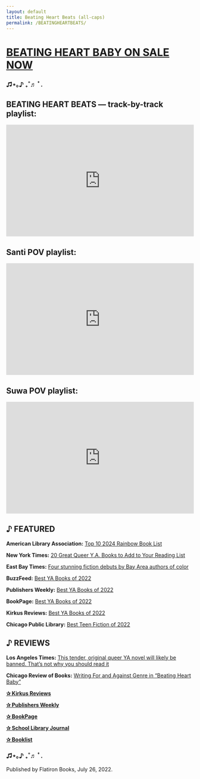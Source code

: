 ```yaml
---
layout: default
title: Beating Heart Beats (all-caps)
permalink: /BEATINGHEARTBEATS/
---
```


<h1><a href="https://us.macmillan.com/books/9781250819093/beatingheartbaby" target="_blank">BEATING HEART BABY ON SALE NOW</a></h1>

<h3>♫⋆｡♪ ₊˚♬ ﾟ.</h3>

<h2><strong>BEATING HEART BEATS — track-by-track playlist:</strong></h2>

<iframe style="border-radius:1px" src="https://open.spotify.com/embed/playlist/4w0bYbL6aYVixe75yrkESZ?utm_source=generator" width="100%" height="300" frameBorder="0" allowfullscreen="" allow="autoplay; clipboard-write; encrypted-media; fullscreen; picture-in-picture"></iframe>

<h2><strong>Santi POV playlist:</strong></h2>

<iframe style="border-radius:1px" src="https://open.spotify.com/embed/playlist/20zlebabpjznlQTzxnVMkA?utm_source=generator&theme=0" width="100%" height="300" frameBorder="0" allowfullscreen="" allow="autoplay; clipboard-write; encrypted-media; fullscreen; picture-in-picture"></iframe>

<h2><strong>Suwa POV playlist:</strong></h2>

<iframe style="border-radius:1px" src="https://open.spotify.com/embed/playlist/4stG8gBgnPcezEImbaJM9z?utm_source=generator&theme=0" width="100%" height="300" frameBorder="0" allowfullscreen="" allow="autoplay; clipboard-write; encrypted-media; fullscreen; picture-in-picture"></iframe>

<h2>♪ <strong>FEATURED</strong></h2>

<b>American Library Association:</b> <a href="https://drive.google.com/file/d/1i7HyCpYb4NMGtdxn0ImOAK3XsiiwON7b/view">Top 10 2024 Rainbow Book List</a>

<b>New York Times:</b> <a href="https://t.umblr.com/redirect?z=https%3A%2F%2Fwww.nytimes.com%2F2023%2F06%2F15%2Fbooks%2Freview%2Flgbtq-ya-books-authors.html&amp;t=ZjlhNTRiYTMxZjBlNWRjZTlmMDBlOGNjODA4NTE2NzFmOWY2NGEyYixkYjY4ZDQxMzJkY2ZiZGUwZDg4MTdlN2JhNDkyNDExMThmYjI5NjA5&amp;ts=1711079487">20 Great Queer Y.A. Books to Add to Your Reading List</a>

<b>East Bay Times:</b> <a href="https://www.eastbaytimes.com/2023/01/15/books-four-stunning-fiction-debuts-by-bay-area-authors-of-color/">Four stunning fiction debuts by Bay Area authors of color</a>

<b>BuzzFeed:</b> <a href="https://www.buzzfeed.com/farrahpenn/the-best-young-adult-books-of-2022">Best YA Books of 2022</a>

<b>Publishers Weekly:</b> <a href="https://best-books.publishersweekly.com/pw/best-books/2022/young-adult#book/book-3">Best YA Books of 2022</a>

<b>BookPage:</b> <a href="https://www.bookpage.com/features/best-ya-books-of-2022/">Best YA Books of 2022</a>

<b>Kirkus Reviews:</b> <a href="https://www.kirkusreviews.com/best-of/2022/young-adult/books/">Best YA Books of 2022</a>

<b>Chicago Public Library:</b> <a href="https://chipublib.bibliocommons.com/list/share/200121216_chipublib_teens/2203493022_best_teen_fiction_of_2022">Best Teen Fiction of 2022</a>

<h2>♪ <strong>REVIEWS</strong></h2>

<b>Los Angeles Times:</b> <a href="https://www.latimes.com/entertainment-arts/books/story/2022-07-25/review-lio-min-fresh-queer-ya-novel-beating-heart-baby">This tender, original queer YA novel will likely be banned. That’s not why you should read it</a>

<b>Chicago Review of Books:</b> <a href="https://chireviewofbooks.com/2022/08/02/beating-heart-baby/">Writing For and Against Genre in “Beating Heart Baby”</a>

<b><a href="https://www.kirkusreviews.com/book-reviews/lio-min/beating-heart-baby/#review-body">✰ Kirkus Reviews</a></b>

<b><a href="https://www.publishersweekly.com/978-1-250-819093">✰ Publishers Weekly</a></b>

<b><a href="https://www.bookpage.com/reviews/beating-heart-baby-lio-min-book-review/">✰ BookPage</a></b>

<b><a href="https://www.slj.com/review/beating-heart-baby">✰ School Library Journal</a></b>

<b><a href="https://macmillanlibrary.com/2022/02/10/2022-ya-starred-reviews-round-up-so-far/">✰ Booklist</a></b>

<h3>♫⋆｡♪ ₊˚♬ ﾟ.</h3>

Published by Flatiron Books, July 26, 2022.


